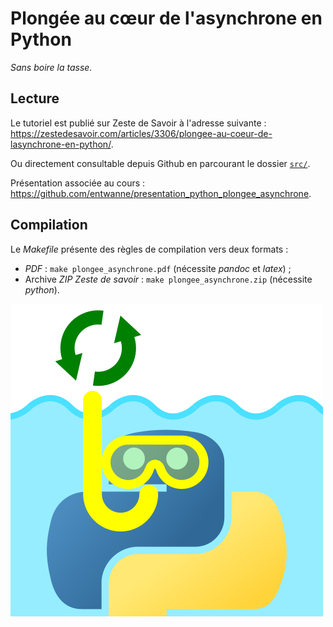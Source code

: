 # Plongée au cœur de l'asynchrone en Python

_Sans boire la tasse._

## Lecture

Le tutoriel est publié sur Zeste de Savoir à l'adresse suivante : <https://zestedesavoir.com/articles/3306/plongee-au-coeur-de-lasynchrone-en-python/>.

Ou directement consultable depuis Github en parcourant le dossier [`src/`](src/).

Présentation associée au cours : <https://github.com/entwanne/presentation_python_plongee_asynchrone>.

## Compilation

Le *Makefile* présente des règles de compilation vers deux formats :

* *PDF* : `make plongee_asynchrone.pdf` (nécessite *pandoc* et *latex*) ;
* Archive *ZIP* *Zeste de savoir* : `make plongee_asynchrone.zip` (nécessite *python*).

![Logo](logo_article.png)
